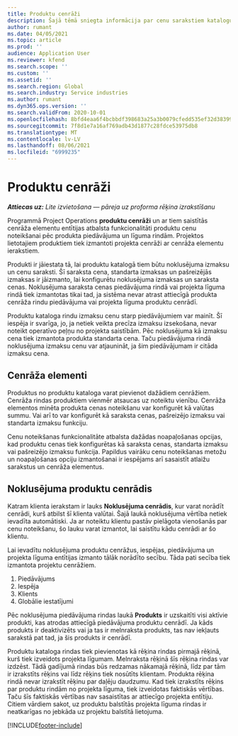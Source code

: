 ```yaml
---
title: Produktu cenrāži
description: Šajā tēmā sniegta informācija par cenu sarakstiem katalogu cenrāžos, ko izmanto projektu piedāvājumos un līgumos.
author: rumant
ms.date: 04/05/2021
ms.topic: article
ms.prod: ''
audience: Application User
ms.reviewer: kfend
ms.search.scope: ''
ms.custom: ''
ms.assetid: ''
ms.search.region: Global
ms.search.industry: Service industries
ms.author: rumant
ms.dyn365.ops.version: ''
ms.search.validFrom: 2020-10-01
ms.openlocfilehash: 8bfd4eaa6f4bcbbdf398683a25a3b0079cfedd535ef32d383993883607f7ef5a
ms.sourcegitcommit: 7f8d1e7a16af769adb43d1877c28fdce53975db8
ms.translationtype: MT
ms.contentlocale: lv-LV
ms.lasthandoff: 08/06/2021
ms.locfileid: "6999235"
---
```

# <a name="product-price-lists"></a>Produktu cenrāži

_**Attiecas uz:** Lite izvietošana — pāreja uz proforma rēķina izrakstīšanu_

 Programmā Project Operations **produktu cenrāži** un ar tiem saistītās cenrāža elementu entītijas atbalsta funkcionalitāti produktu cenu noteikšanai pēc produkta piedāvājuma un līguma rindām. Projektos lietotajiem produktiem tiek izmantoti projekta cenrāži ar cenrāža elementu ierakstiem. 

Produkti ir jāiestata tā, lai produktu katalogā tiem būtu noklusējuma izmaksu un cenu saraksti. Šī saraksta cena, standarta izmaksas un pašreizējās izmaksas ir jāizmanto, lai konfigurētu noklusējuma izmaksas un saraksta cenas. Noklusējuma saraksta cenas piedāvājuma rindā vai projekta līguma rindā tiek izmantotas tikai tad, ja sistēma nevar atrast attiecīgā produkta cenrāža rindu piedāvājuma vai projekta līguma produktu cenrādī.

Produktu kataloga rindu izmaksu cenu starp piedāvājumiem var mainīt. Šī iespēja ir svarīga, jo, ja netiek veikta precīza izmaksu izsekošana, nevar noteikt operatīvo peļņu no projekta saistībām. Pēc noklusējuma kā izmaksu cena tiek izmantota produkta standarta cena. Taču piedāvājuma rindā noklusējuma izmaksu cenu var atjaunināt, ja šim piedāvājumam ir citāda izmaksu cena.

## <a name="price-list-items"></a>Cenrāža elementi

Produktus no produktu kataloga varat pievienot dažādiem cenrāžiem. Cenrāža rindas produktiem vienmēr atsaucas uz noteiktu vienību. Cenrāža elementos minēta produkta cenas noteikšanu var konfigurēt kā valūtas summu. Vai arī to var konfigurēt kā saraksta cenas, pašreizējo izmaksu vai standarta izmaksu funkciju.

Cenu noteikšanas funkcionalitāte atbalsta dažādas noapaļošanas opcijas, kad produktu cenas tiek konfigurētas kā saraksta cenas, standarta izmaksu vai pašreizējo izmaksu funkcija. Papildus vairāku cenu noteikšanas metožu un noapaļošanas opciju izmantošanai ir iespējams arī sasaistīt atlaižu sarakstus un cenrāža elementus. 

 
## <a name="default-product-price-list"></a>Noklusējuma produktu cenrādis
Katram klienta ierakstam ir lauks **Noklusējuma cenrādis**, kur varat norādīt cenrādi, kurš atbilst šī klienta valūtai. Šajā laukā noklusējuma vērtība netiek ievadīta automātiski. Ja ar noteiktu klientu pastāv pielāgota vienošanās par cenu noteikšanu, šo lauku varat izmantot, lai saistītu kādu cenrādi ar šo klientu.

Lai ievadītu noklusējuma produktu cenrāžus, iespējas, piedāvājuma un projekta līguma entītijas izmanto tālāk norādīto secību. Tāda pati secība tiek izmantota projektu cenrāžiem.

1.  Piedāvājums
2.  Iespēja
3.  Klients
4.  Globālie iestatījumi 

Pēc noklusējuma piedāvājuma rindas laukā **Produkts** ir uzskaitīti visi aktīvie produkti, kas atrodas attiecīgā piedāvājuma produktu cenrādī. Ja kāds produkts ir deaktivizēts vai ja tas ir melnraksta produkts, tas nav iekļauts sarakstā pat tad, ja šis produkts ir cenrādī. 

Produktu kataloga rindas tiek pievienotas kā rēķina rindas pirmajā rēķinā, kurš tiek izveidots projekta līgumam. Melnraksta rēķinā šīs rēķina rindas var izdzēst. Tādā gadījumā rindas būs redzamas nākamajā rēķinā, līdz par tām ir izrakstīts rēķins vai līdz rēķins tiek nosūtīts klientam. Produkta rēķina rindā nevar izrakstīt rēķinu par daļēju daudzumu. Kad tiek izrakstīts rēķins par produktu rindām no projekta līguma, tiek izveidotas faktiskās vērtības. Taču šīs faktiskās vērtības nav sasaistītas ar attiecīgo projekta entītiju. Citiem vārdiem sakot, uz produktu balstītās projekta līguma rindas ir neatkarīgas no jebkāda uz projektu balstītā lietojuma. 


[!INCLUDE[footer-include](../includes/footer-banner.md)]
